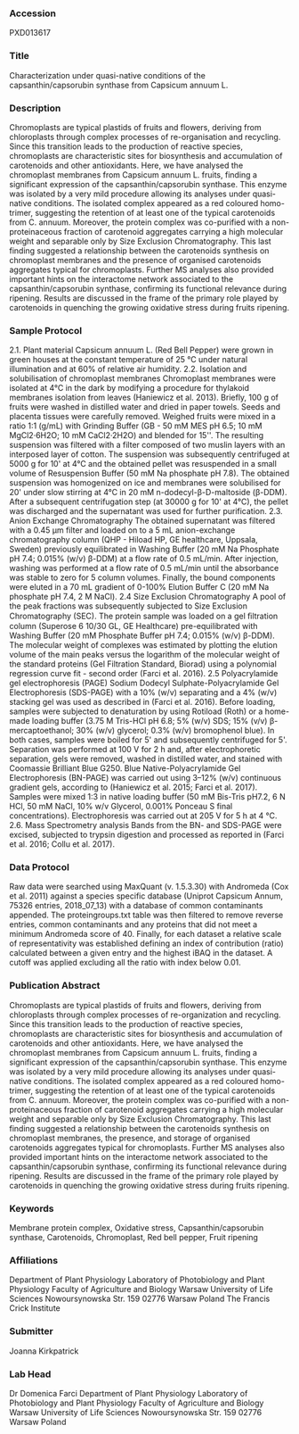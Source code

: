 ### Accession
PXD013617

### Title
Characterization under quasi-native conditions of the capsanthin/capsorubin synthase from Capsicum annuum L.

### Description
Chromoplasts are typical plastids of fruits and flowers, deriving from chloroplasts through complex processes of re-organisation and recycling. Since this transition leads to the production of reactive species, chromoplasts are characteristic sites for biosynthesis and accumulation of carotenoids and other antioxidants. Here, we have analysed the chromoplast membranes from  Capsicum annuum L. fruits, finding a significant expression of the capsanthin/capsorubin synthase. This enzyme was isolated by a very mild procedure allowing its analyses under quasi-native conditions. The isolated complex appeared as a red coloured homo-trimer, suggesting the retention of at least one of the typical carotenoids from C. annuum. Moreover, the protein complex was co-purified with a non-proteinaceous fraction of carotenoid aggregates carrying a high molecular weight and separable only by Size Exclusion Chromatography. This last finding suggested a relationship between the carotenoids synthesis on chromoplast membranes and the presence of organised carotenoids aggregates typical for chromoplasts. Further MS analyses also provided important hints on the interactome network associated to the capsanthin/capsorubin synthase, confirming its functional relevance during ripening. Results are discussed in the frame of the primary role played by carotenoids in quenching the growing oxidative stress during fruits ripening.

### Sample Protocol
2.1. Plant material Capsicum annuum L. (Red Bell Pepper) were grown in green houses at the constant temperature of 25 °C under natural illumination and at 60% of relative air humidity.  2.2. Isolation and solubilisation of chromoplast membranes Chromoplast membranes were isolated at 4°C in the dark by modifying a procedure for thylakoid membranes isolation from leaves (Haniewicz et al. 2013). Briefly, 100 g of fruits were washed in distilled water and dried in paper towels. Seeds and placenta tissues were carefully removed. Weighed fruits were mixed in a ratio 1:1 (g/mL) with Grinding Buffer (GB - 50 mM MES pH 6.5; 10 mM MgCl2·6H2O; 10 mM CaCl2·2H2O) and blended for 15''. The resulting suspension was filtered with a filter composed of two muslin layers with an interposed layer of cotton. The suspension was subsequently centrifuged at 5000 g for 10' at 4°C and the obtained pellet was resuspended in a small volume of Resuspension Buffer (50 mM Na phosphate pH 7.8). The obtained suspension was homogenized on ice and membranes were solubilised for 20' under slow stirring at 4°C in 20 mM n-dodecyl-β-D-maltoside (β-DDM). After a subsequent centrifugation step (at 30000 g for 10' at 4°C), the pellet was discharged and the supernatant was used for further purification.  2.3. Anion Exchange Chromatography The obtained supernatant was filtered with a 0.45 µm filter and loaded on to a 5 mL anion-exchange chromatography column (QHP - Hiload HP, GE healthcare, Uppsala, Sweden) previously equilibrated in Washing Buffer (20 mM Na Phosphate pH 7.4; 0.015% (w/v) β-DDM) at a flow rate of 0.5 mL/min. After injection, washing was performed at a flow rate of 0.5 mL/min until the absorbance was stable to zero for 5 column volumes. Finally, the bound components were eluted in a 70 mL gradient of 0-100% Elution Buffer C (20 mM Na phosphate pH 7.4, 2 M NaCl).  2.4 Size Exclusion Chromatography A pool of the peak fractions was subsequently subjected to Size Exclusion Chromatography (SEC). The protein sample was loaded on a gel ﬁltration column (Superose 6 10/30 GL, GE Healthcare) pre-equilibrated with Washing Buffer (20 mM Phosphate Buffer pH 7.4; 0.015% (w/v) β-DDM). The molecular weight of complexes was estimated by plotting the elution volume of the main peaks versus the logarithm of the molecular weight of the standard proteins (Gel Filtration Standard, Biorad) using a polynomial regression curve fit - second order (Farci et al. 2016).  2.5 Polyacrylamide gel electrophoresis (PAGE) Sodium Dodecyl Sulphate-Polyacrylamide Gel Electrophoresis (SDS-PAGE) with a 10% (w/v) separating and a 4% (w/v) stacking gel was used as described in (Farci et al. 2016). Before loading, samples were subjected to denaturation by using Rotiload (Roth) or a home-made loading buffer (3.75 M Tris-HCl pH 6.8; 5% (w/v) SDS; 15% (v/v) β-mercaptoethanol; 30% (w/v) glycerol; 0.3% (w/v) bromophenol blue). In both cases, samples were boiled for 5' and subsequently centrifuged for 5'. Separation was performed at 100 V for 2 h and, after electrophoretic separation, gels were removed, washed in distilled water, and stained with Coomassie Brilliant Blue G250. Blue Native-Polyacrylamide Gel Electrophoresis (BN-PAGE) was carried out using 3–12% (w/v) continuous gradient gels, according to (Haniewicz et al. 2015; Farci et al. 2017). Samples were mixed 1:3 in native loading buffer (50 mM Bis-Tris pH7.2, 6 N HCl, 50 mM NaCl, 10% w/v Glycerol, 0.001% Ponceau S final concentrations). Electrophoresis was carried out at 205 V for 5 h at 4 °C.   2.6. Mass Spectrometry analysis Bands from the BN- and SDS-PAGE were excised, subjected to trypsin digestion and processed as reported in (Farci et al. 2016; Collu et al. 2017).

### Data Protocol
Raw data were searched using MaxQuant (v. 1.5.3.30) with Andromeda (Cox et al. 2011) against a species specific database (Uniprot Capsicum Annum, 75326 entries, 2018_07_13) with a database of common contaminants appended. The proteingroups.txt table was then filtered to remove reverse entries, common contaminants and any proteins that did not meet a minimum Andromeda score of 40. Finally, for each dataset a relative scale of representativity was established defining an index of contribution (ratio) calculated between a given entry and the highest iBAQ in the dataset. A cutoff was applied excluding all the ratio with index below 0.01.

### Publication Abstract
Chromoplasts are typical plastids of fruits and flowers, deriving from chloroplasts through complex processes of re-organization and recycling. Since this transition leads to the production of reactive species, chromoplasts are characteristic sites for biosynthesis and accumulation of carotenoids and other antioxidants. Here, we have analysed the chromoplast membranes from Capsicum annuum L. fruits, finding a significant expression of the capsanthin/capsorubin synthase. This enzyme was isolated by a very mild procedure allowing its analyses under quasi-native conditions. The isolated complex appeared as a red coloured homo-trimer, suggesting the retention of at least one of the typical carotenoids from C. annuum. Moreover, the protein complex was co-purified with a non-proteinaceous fraction of carotenoid aggregates carrying a high molecular weight and separable only by Size Exclusion Chromatography. This last finding suggested a relationship between the carotenoids synthesis on chromoplast membranes, the presence, and storage of organised carotenoids aggregates typical for chromoplasts. Further MS analyses also provided important hints on the interactome network associated to the capsanthin/capsorubin synthase, confirming its functional relevance during ripening. Results are discussed in the frame of the primary role played by carotenoids in quenching the growing oxidative stress during fruits ripening.

### Keywords
Membrane protein complex, Oxidative stress, Capsanthin/capsorubin synthase, Carotenoids, Chromoplast, Red bell pepper, Fruit ripening

### Affiliations
Department of Plant Physiology Laboratory of Photobiology and Plant Physiology  Faculty of Agriculture and Biology  Warsaw University of Life Sciences Nowoursynowska Str. 159 02776 Warsaw Poland
The Francis Crick Institute

### Submitter
Joanna Kirkpatrick

### Lab Head
Dr Domenica Farci
Department of Plant Physiology Laboratory of Photobiology and Plant Physiology  Faculty of Agriculture and Biology  Warsaw University of Life Sciences Nowoursynowska Str. 159 02776 Warsaw Poland


